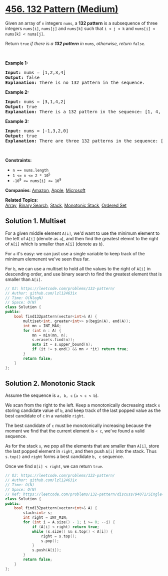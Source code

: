 # [456. 132 Pattern (Medium)](https://leetcode.com/problems/132-pattern)

<p>Given an array of <code>n</code> integers <code>nums</code>, a <strong>132 pattern</strong> is a subsequence of three integers <code>nums[i]</code>, <code>nums[j]</code> and <code>nums[k]</code> such that <code>i &lt; j &lt; k</code> and <code>nums[i] &lt; nums[k] &lt; nums[j]</code>.</p>
<p>Return <code>true</code><em> if there is a <strong>132 pattern</strong> in </em><code>nums</code><em>, otherwise, return </em><code>false</code><em>.</em></p>
<p>&nbsp;</p>
<p><strong class="example">Example 1:</strong></p>
<pre><strong>Input:</strong> nums = [1,2,3,4]
<strong>Output:</strong> false
<strong>Explanation:</strong> There is no 132 pattern in the sequence.
</pre>
<p><strong class="example">Example 2:</strong></p>
<pre><strong>Input:</strong> nums = [3,1,4,2]
<strong>Output:</strong> true
<strong>Explanation:</strong> There is a 132 pattern in the sequence: [1, 4, 2].
</pre>
<p><strong class="example">Example 3:</strong></p>
<pre><strong>Input:</strong> nums = [-1,3,2,0]
<strong>Output:</strong> true
<strong>Explanation:</strong> There are three 132 patterns in the sequence: [-1, 3, 2], [-1, 3, 0] and [-1, 2, 0].
</pre>
<p>&nbsp;</p>
<p><strong>Constraints:</strong></p>
<ul>
	<li><code>n == nums.length</code></li>
	<li><code>1 &lt;= n &lt;= 2 * 10<sup>5</sup></code></li>
	<li><code>-10<sup>9</sup> &lt;= nums[i] &lt;= 10<sup>9</sup></code></li>
</ul>

**Companies**:
[Amazon](https://leetcode.com/company/amazon), [Apple](https://leetcode.com/company/apple), [Microsoft](https://leetcode.com/company/microsoft)

**Related Topics**:  
[Array](https://leetcode.com/tag/array/), [Binary Search](https://leetcode.com/tag/binary-search/), [Stack](https://leetcode.com/tag/stack/), [Monotonic Stack](https://leetcode.com/tag/monotonic-stack/), [Ordered Set](https://leetcode.com/tag/ordered-set/)


## Solution 1. Multiset

For a given middle element `A[i]`, we'd want to use the minimum element to the left of `A[i]` (denote as `a`), and then find the greatest elemnt to the right of `A[i]` which is smaller than `A[i]` (denote as `b`).

For `a` it's easy: we can just use a single variable to keep track of the minimum elemenent we've seen thus far.

For `b`, we can use a multiset to hold all the values to the right of `A[i]` in descending order, and use binary search to find the greatest element that is smaller than `A[i]`.

```cpp
// OJ: https://leetcode.com/problems/132-pattern/
// Author: github.com/lzl124631x
// Time: O(NlogN)
// Space: O(N)
class Solution {
public:
    bool find132pattern(vector<int>& A) {
        multiset<int, greater<int>> s(begin(A), end(A));
        int mn = INT_MAX;
        for (int n : A) {
            mn = min(mn, n);
            s.erase(s.find(n));
            auto it = s.upper_bound(n);
            if (it != s.end() && mn < *it) return true;
        }
        return false;
    }
};
```

## Solution 2. Monotonic Stack

Assume the sequence is `a, b, c` (`a < c < b`).

We scan from the right to the left. Keep a monotonically decreasing stack `s` storing candidate value of `b`, and keep track of the last popped value as the best candidate of `c` in a variable `right`.

The best candidate of `c` must be monotonically increasing because the moment we find that the current element is `< c`, we've found a valid sequence.

As for the stack `s`, we pop all the elements that are smaller than `A[i]`, store the last popped element in `right`, and then push `A[i]` into the stack. Thus `s.top()` and `right` forms a best candidate `b, c` sequence.

Once we find `A[i] < right`, we can return `true`.

```cpp
// OJ: https://leetcode.com/problems/132-pattern/
// Author: github.com/lzl124631x
// Time: O(N)
// Space: O(N)
// Ref: https://leetcode.com/problems/132-pattern/discuss/94071/Single-pass-C%2B%2B-O(n)-space-and-time-solution-(8-lines)-with-detailed-explanation.
class Solution {
public:
    bool find132pattern(vector<int>& A) {
        stack<int> s;
        int right = INT_MIN;
        for (int i = A.size() - 1; i >= 0; --i) {
            if (A[i] < right) return true;
            while (s.size() && s.top() < A[i]) {
                right = s.top();
                s.pop();
            }
            s.push(A[i]);
        }
        return false;
    }
};
```